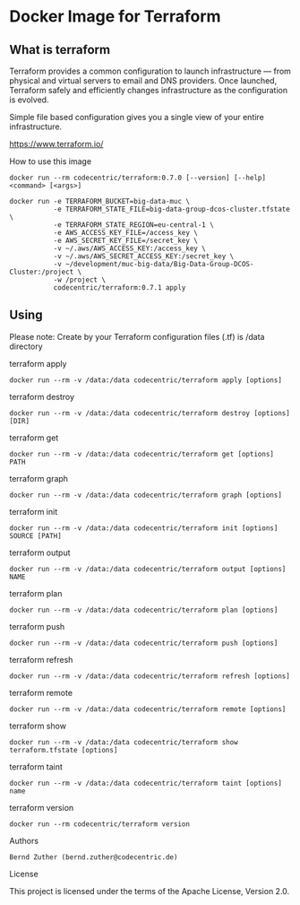 # Docker Image for Terraform

## What is terraform

Terraform provides a common configuration to launch infrastructure — from physical and virtual servers to email and DNS providers. Once launched, Terraform safely and efficiently changes infrastructure as the configuration is evolved.

Simple file based configuration gives you a single view of your entire infrastructure.

https://www.terraform.io/

How to use this image

```
docker run --rm codecentric/terraform:0.7.0 [--version] [--help] <command> [<args>]

docker run -e TERRAFORM_BUCKET=big-data-muc \
           -e TERRAFORM_STATE_FILE=big-data-group-dcos-cluster.tfstate \
           -e TERRAFORM_STATE_REGION=eu-central-1 \
           -e AWS_ACCESS_KEY_FILE=/access_key \
           -e AWS_SECRET_KEY_FILE=/secret_key \
           -v ~/.aws/AWS_ACCESS_KEY:/access_key \
           -v ~/.aws/AWS_SECRET_ACCESS_KEY:/secret_key \
           -v ~/development/muc-big-data/Big-Data-Group-DCOS-Cluster:/project \
           -w /project \
           codecentric/terraform:0.7.1 apply
```

## Using

Please note: Create by your Terraform configuration files (.tf) is /data directory

terraform apply
```
docker run --rm -v /data:/data codecentric/terraform apply [options]
```

terraform destroy

```
docker run --rm -v /data:/data codecentric/terraform destroy [options] [DIR]
```

terraform get

```
docker run --rm -v /data:/data codecentric/terraform get [options] PATH
```

terraform graph

```
docker run --rm -v /data:/data codecentric/terraform graph [options]
```

terraform init

```
docker run --rm -v /data:/data codecentric/terraform init [options] SOURCE [PATH]
```

terraform output

```
docker run --rm -v /data:/data codecentric/terraform output [options] NAME
```

terraform plan

```
docker run --rm -v /data:/data codecentric/terraform plan [options]
```

terraform push

```
docker run --rm -v /data:/data codecentric/terraform push [options]
```

terraform refresh

```
docker run --rm -v /data:/data codecentric/terraform refresh [options]
```

terraform remote

```
docker run --rm -v /data:/data codecentric/terraform remote [options]
```

terraform show

```
docker run --rm -v /data:/data codecentric/terraform show terraform.tfstate [options]
```

terraform taint

```
docker run --rm -v /data:/data codecentric/terraform taint [options] name
```
terraform version

```
docker run --rm codecentric/terraform version
```

Authors

    Bernd Zuther (bernd.zuther@codecentric.de)

License

This project is licensed under the terms of the Apache License, Version 2.0.
